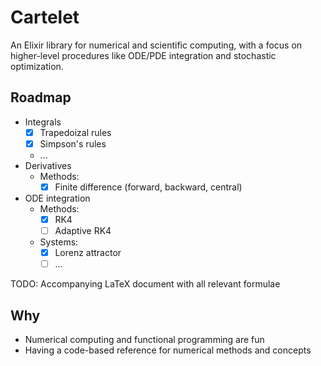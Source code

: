 # Cartelet

An Elixir library for numerical and scientific computing, with a focus on higher-level procedures like ODE/PDE integration and stochastic optimization.

## Roadmap

* Integrals
  * [x] Trapedoizal rules
  * [x] Simpson's rules
  * ...
* Derivatives
  * Methods:
    * [x] Finite difference (forward, backward, central)
* ODE integration
  * Methods:
    * [x] RK4
    * [ ] Adaptive RK4
  * Systems:
    * [x] Lorenz attractor
    * [ ] ...

TODO: Accompanying LaTeX document with all relevant formulae

## Why

* Numerical computing and functional programming are fun
* Having a code-based reference for numerical methods and concepts